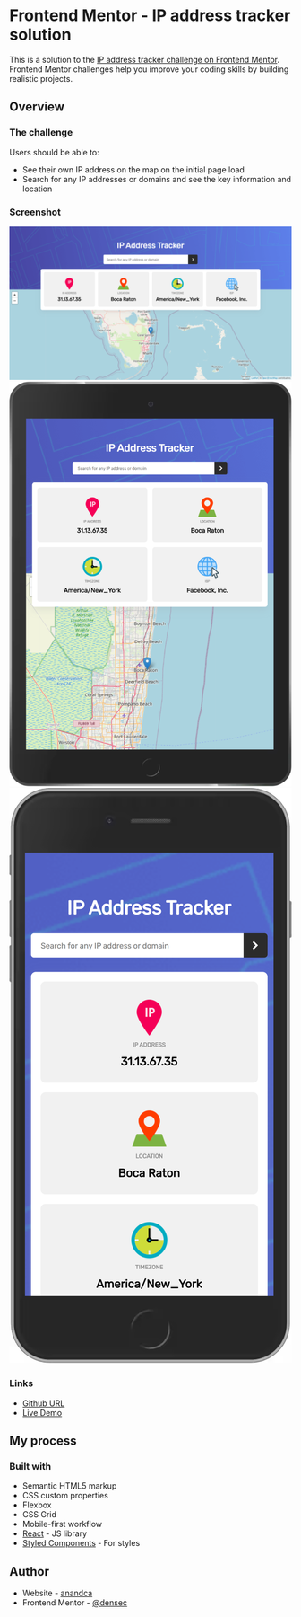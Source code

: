 # Frontend Mentor - IP address tracker solution

This is a solution to the [IP address tracker challenge on Frontend Mentor](https://www.frontendmentor.io/challenges/ip-address-tracker-I8-0yYAH0). Frontend Mentor challenges help you improve your coding skills by building realistic projects.

## Overview

### The challenge

Users should be able to:

- See their own IP address on the map on the initial page load
- Search for any IP addresses or domains and see the key information and location

### Screenshot

<img src="./public/images/desktop.png" alt="desktop">
<img src="./public/images/tablet.png" alt="tablet" ">
<img src="./public/images/mobile.png" alt="mobile">

### Links

- [Github URL](https://github.com/densec/ip-address-tracker)
- [Live Demo](https://your-live-site-url.com)

## My process

### Built with

- Semantic HTML5 markup
- CSS custom properties
- Flexbox
- CSS Grid
- Mobile-first workflow
- [React](https://reactjs.org/) - JS library
- [Styled Components](https://styled-components.com/) - For styles

## Author

- Website - [anandca](https://www.anandca.live)
- Frontend Mentor - [@densec](https://www.frontendmentor.io/profile/densec)

